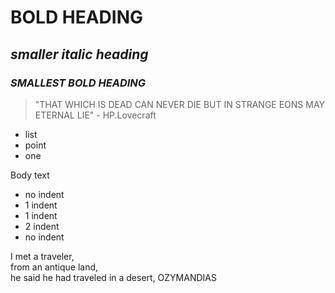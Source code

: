 # **BOLD HEADING**
## _smaller italic heading_
### **_SMALLEST BOLD HEADING_**

> "THAT WHICH IS DEAD CAN NEVER DIE BUT IN STRANGE EONS MAY ETERNAL LIE" - HP.Lovecraft
* list
* point
* one

Body text 

* no indent  
 * 1 indent  
 * 1 indent  
  * 2 indent  
* no indent  

I met a traveler,  
from an antique land,  
he said he had traveled in a desert, 
OZYMANDIAS

